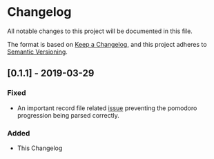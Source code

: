 # Changelog
All notable changes to this project will be documented in this file.

The format is based on [Keep a Changelog](https://keepachangelog.com/en/1.0.0/),
and this project adheres to [Semantic Versioning](https://semver.org/spec/v2.0.0.html).

## [0.1.1] - 2019-03-29
### Fixed
- An important record file related [issue](https://github.com/ozangulle/rusty-pomodoro/issues/5) preventing the pomodoro progression being parsed correctly.

### Added
- This Changelog